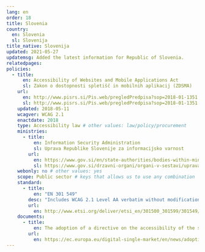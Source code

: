 ```yaml
---
lang: en
order: 18
title: Slovenia
country:
  en: Slovenia
  sl: Slovenija
title_native: Slovenija
updated: 2021-05-27
updatemsg: Added the latest information for Republic of Slovenia.
relatedpages:
policies:
  - title:
      en: Accessibility of Websites and Mobile Applications Act
      sl: Zakon o dostopnosti spletišč in mobilnih aplikacij (ZDSMA)
    url:
      en: http://www.pisrs.si/Pis.web/pregledPredpisa?sop=2018-01-1351
      sl: http://www.pisrs.si/Pis.web/pregledPredpisa?sop=2018-01-1351
    updated: 2018-05-11
    wcagver: WCAG 2.1
    enactdate: 2018
    type: Accessibility law # other values: law/policy/procurement
    ministries:
      - title:
          en: Information Security Administration
          sl: Uprava Republike Slovenije za informacijsko varnost
        url:
          en: https://www.gov.si/en/state-authorities/bodies-within-ministries/information-security-administration/about-the-administration/
          sl: https://www.gov.si/drzavni-organi/organi-v-sestavi/uprava-za-informacijsko-varnost/o-upravi-za-informacijsko-varnost/
    webonly: no # other values: yes
    scope: Public sector # keys that allows us to use any combination
    standard:
      - title:
          en: "EN 301 549"
        desc: "Includes WCAG 2.1 Level AA verbatim without modifications for Web content, and WCAG 2.1 Level AA as interpreted by WCAG2ICT for non-Web documentation and software."
        url:
          en: http://www.etsi.org/deliver/etsi_en/301500_301599/301549/01.01.01_60/en_301549v010101p.pdf
    documents:
      - title:
          en: The adoption of a directive on the accessibility of the sector bodies’ websites and mobile apps
        url:
          en: https://ec.europa.eu/digital-single-market/en/news/adoption-directive-accessibility-sector-bodies-websites-and-mobile-apps
---
```

